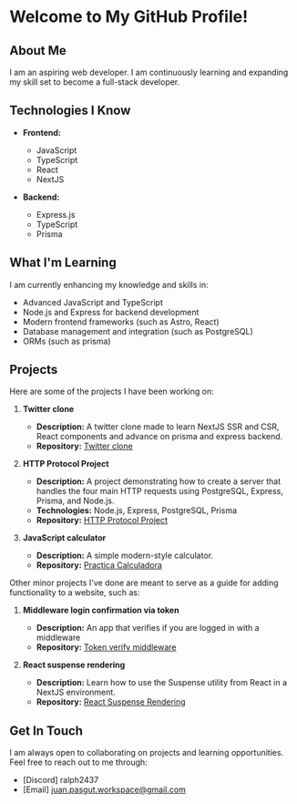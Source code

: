 # Welcome to My GitHub Profile!

## About Me
I am an aspiring web developer. I am continuously learning and expanding my skill set to become a full-stack developer.

## Technologies I Know
- **Frontend:**
  - JavaScript
  - TypeScript
  - React
  - NextJS

- **Backend:**
  - Express.js
  - TypeScript
  - Prisma

## What I'm Learning
I am currently enhancing my knowledge and skills in:
- Advanced JavaScript and TypeScript
- Node.js and Express for backend development
- Modern frontend frameworks (such as Astro, React)
- Database management and integration (such as PostgreSQL)
- ORMs (such as prisma)

## Projects
Here are some of the projects I have been working on:

1. **Twitter clone**
   - **Description:** A twitter clone made to learn NextJS SSR and CSR, React components and advance on prisma and express backend.
   - **Repository:** [Twitter clone](https://github.com/juannpg/nextjs-twitter)

2. **HTTP Protocol Project**
   - **Description:** A project demonstrating how to create a server that handles the four main HTTP requests using PostgreSQL, Express, Prisma, and Node.js.
   - **Technologies:** Node.js, Express, PostgreSQL, Prisma
   - **Repository:** [HTTP Protocol Project](https://github.com/juannpg/http-protocol-server)

3. **JavaScript calculator**
   - **Description:** A simple modern-style calculator.
   - **Repository:** [Practica Calculadora](https://github.com/juannpg/practica-calculadora)

Other minor projects I've done are meant to serve as a guide for adding functionality to a website, such as:

1. **Middleware login confirmation via token**
   - **Description:** An app that verifies if you are logged in with a middleware
   - **Repository:** [Token verify middleware](https://github.com/juannpg/middleware-token)

 2. **React suspense rendering**
    - **Description:** Learn how to use the Suspense utility from React in a NextJS environment.
    - **Repository:** [React Suspense Rendering](https://github.com/juannpg/NextJS-Suspense-Rendering)

## Get In Touch
I am always open to collaborating on projects and learning opportunities. Feel free to reach out to me through:
- [Discord] ralph2437
- [Email] juan.pasgut.workspace@gmail.com
